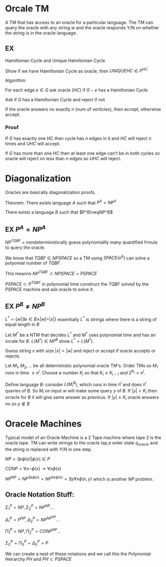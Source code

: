 # Orcale TM
A TM that has access to an oracle for a particular language. The TM can query the oracle with any string $w$ and the oracle responds Y/N on whether the string is in the oracle language.

## EX
Hamiltonian Cycle and Unique Hamiltonian Cycle

Show if we have Hamiltonian Cycle as oracle, then $UNIQUE HC \in P^{HC}$

Algorithm:

For each edge $e\in G$ ask oracle ($HC$) if $G-e$ has a Hamiltonian Cycle.

Ask if $G$ has a Hamiltonian Cycle and reject if not

If the oracle answers no exactly $n$ (num of verticies), then accept, otherwise accept. 

### Proof
If $G$ has exactly one HC then cycle has $n$ edges in it and $HC$ will reject $n$ times and $UHC$ will accept.

If $G$ has more than one HC then at least one edge can't be in both cycles so oracle will reject on less than $n$ edges so $UHC$ will reject.

# Diagonalization
Oracles are basically diagonalization proofs. 

Theorem: There exists language $A$ such that $P^A=NP^A$

There exists a language $B$ such that $P^B\neqNP^B$

## EX $P^A=NP^A$
$NP^{TQBF}$ = nondeterministically guess polynomiallly many quantified frmula to query the oracle.

We know that $TQBF\in NPSPACE$ so a TM using $SPACE(n^k)$ can solve a polyomial number of $TQBF$.

This meanns $NP^{TQBF}\subset NPSPACE=PSPACE$

$PSPACE\subset P^{TQBF}$ in polynomial time construct the $TQBF$ solved by the $PSPACE$ machine and ask oracle to solve it.

## EX $P^B \neq NP^B$
$L^*=\{w|\exists x\in B \land |w|=|x|\}$ essentially $L^*$ is strings where there is a string of equal length in $B$

Let $M^*$ be a NTM that decides $L^*$ and $M^*$ uses polynomial time and has an orcale for $B$. $L(M^*)\in NP^B$ show $L^*=L(M^*)$.

Guess string $x$ with size $|x|=|w|$ and reject or accept if oracle accepts or rejects. 

Let $M_1, M_2,...$ be all deterministic polynomial oracle TM's. Order TMs so $M_1$ runs in time $\leq n^i$. Choose a number $K_i$ so that $K_i\leq K_{i-1}$ and $2^{K_i}> n^i$.

Define language $B$: consider $L(M_i^B)$, which runs in time $n^i$ and does $n^i$ queries of $B$. So $M_i$ on input $w$ will make some query $y$ of $B$. If $|y|<K_i$ then orracle for $B$ it will give same answer as previous. If $|y|\geq K_i$ oracle answers no so $y\notin B$

# Oracele Machines
Typical model of an Oracle Machine is a 2 Tape machine where tape 2 is the oracle tape. TM can write strings to the oracle tap,e enter state $q_{oracle}$ and the string is replaced with $Y/N$ in one step.

$NP=\exists x \phi (x) | \phi(x)\in P$

$CONP=\forall x \lnot \phi(x)\rightarrow \forall x \phi(x)$

$NP^{NP}=NP^{\exists x \phi(x)}=NP^{\forall x \phi(x)}=\exists y \forall x \phi(x,y)$ which is another $NP$ problem. 

## Oracle Notation Stuff:
$\Sigma_1^P=NP, \Sigma_2^P=NP^{NP}...$

$\Delta_1^P=P^{NP}, \Delta_2^P=NP^{NP^{NP}}...$

$\Pi_1^P=NP, \Pi_2^P=CONP^{NP}...$

$\Sigma_0^P=\Pi_0^P=\Delta_0^P=P$

We can create a nest of these notations and we call this the Polynomial Heirarchy $PH$ and $PH\subset PSPACE$
